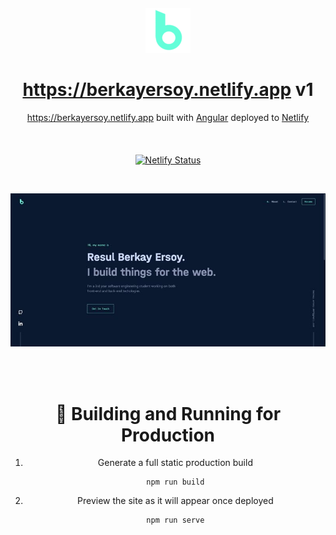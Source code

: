 <p align="center" style="margin-bottom:30px;margin-top:20px"><img src="src/assets/icons/biglogo.png" /></p>

# <div align="center" style="text-decoration:none"><span></span>https://berkayersoy.netlify.app v1</div>




<div align="center" style="margin-bottom:20px">

<span></span>https://berkayersoy.netlify.app built with [Angular](https://angular.io/) deployed to [Netlify](https://www.netlify.com/)
</div>

<br/>

<div align="center">

[![Netlify Status](https://api.netlify.com/api/v1/badges/92321acb-972e-49de-82e7-130c88b341e2/deploy-status)](https://app.netlify.com/sites/berkayersoy/deploys)

</p>

<br/>

<p align="center"><img src="src/assets/photos/website.jpg" /></p>

</br></br>

# 🚀 Building and Running for Production

1. Generate a full static production build  </br>

    ```
    npm run build
    ```
2. Preview the site as it will appear once deployed </br>

    ```
    npm run serve
    ```
